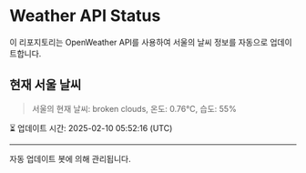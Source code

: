 
# Weather API Status

이 리포지토리는 OpenWeather API를 사용하여 서울의 날씨 정보를 자동으로 업데이트합니다.

## 현재 서울 날씨
> 서울의 현재 날씨: broken clouds, 온도: 0.76°C, 습도: 55%

⏳ 업데이트 시간: 2025-02-10 05:52:16 (UTC)

---
자동 업데이트 봇에 의해 관리됩니다.
